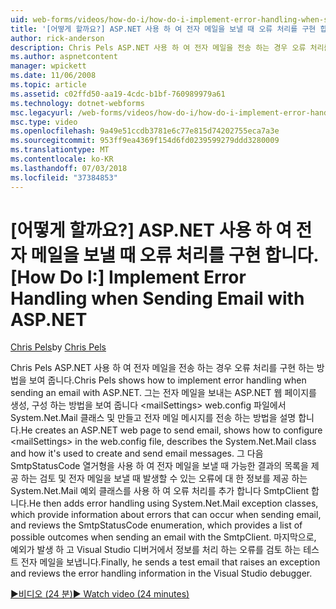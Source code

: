```yaml
---
uid: web-forms/videos/how-do-i/how-do-i-implement-error-handling-when-sending-email-with-aspnet
title: '[어떻게 할까요?] ASP.NET 사용 하 여 전자 메일을 보낼 때 오류 처리를 구현 합니다. | Microsoft Docs'
author: rick-anderson
description: Chris Pels ASP.NET 사용 하 여 전자 메일을 전송 하는 경우 오류 처리를 구현 하는 방법을 보여 줍니다. 그 전자 메일을 보내는 ASP.NET 웹 페이지를 만듭니다, 그리고 lt. 구성 하는 방법을 보여 줍니다.
ms.author: aspnetcontent
manager: wpickett
ms.date: 11/06/2008
ms.topic: article
ms.assetid: c02ffd50-aa19-4cdc-b1bf-760989979a61
ms.technology: dotnet-webforms
msc.legacyurl: /web-forms/videos/how-do-i/how-do-i-implement-error-handling-when-sending-email-with-aspnet
msc.type: video
ms.openlocfilehash: 9a49e51ccdb3781e6c77e815d74202755eca7a3e
ms.sourcegitcommit: 953ff9ea4369f154d6fd0239599279ddd3280009
ms.translationtype: MT
ms.contentlocale: ko-KR
ms.lasthandoff: 07/03/2018
ms.locfileid: "37384853"
---
```

<a name="how-do-i-implement-error-handling-when-sending-email-with-aspnet"></a><span data-ttu-id="25f26-104">[어떻게 할까요?] ASP.NET 사용 하 여 전자 메일을 보낼 때 오류 처리를 구현 합니다.</span><span class="sxs-lookup"><span data-stu-id="25f26-104">[How Do I:] Implement Error Handling when Sending Email with ASP.NET</span></span>
====================
<span data-ttu-id="25f26-105">[Chris Pels](https://twitter.com/chrispels)</span><span class="sxs-lookup"><span data-stu-id="25f26-105">by [Chris Pels](https://twitter.com/chrispels)</span></span>

<span data-ttu-id="25f26-106">Chris Pels ASP.NET 사용 하 여 전자 메일을 전송 하는 경우 오류 처리를 구현 하는 방법을 보여 줍니다.</span><span class="sxs-lookup"><span data-stu-id="25f26-106">Chris Pels shows how to implement error handling when sending an email with ASP.NET.</span></span> <span data-ttu-id="25f26-107">그는 전자 메일을 보내는 ASP.NET 웹 페이지를 생성, 구성 하는 방법을 보여 줍니다 &lt;mailSettings&gt; web.config 파일에서 System.Net.Mail 클래스 및 만들고 전자 메일 메시지를 전송 하는 방법을 설명 합니다.</span><span class="sxs-lookup"><span data-stu-id="25f26-107">He creates an ASP.NET web page to send email, shows how to configure &lt;mailSettings&gt; in the web.config file, describes the System.Net.Mail class and how it's used to create and send email messages.</span></span> <span data-ttu-id="25f26-108">그 다음 SmtpStatusCode 열거형을 사용 하 여 전자 메일을 보낼 때 가능한 결과의 목록을 제공 하는 검토 및 전자 메일을 보낼 때 발생할 수 있는 오류에 대 한 정보를 제공 하는 System.Net.Mail 예외 클래스를 사용 하 여 오류 처리를 추가 합니다 SmtpClient 합니다.</span><span class="sxs-lookup"><span data-stu-id="25f26-108">He then adds error handling using System.Net.Mail exception classes, which provide information about errors that can occur when sending email, and reviews the SmtpStatusCode enumeration, which provides a list of possible outcomes when sending an email with the SmtpClient.</span></span> <span data-ttu-id="25f26-109">마지막으로, 예외가 발생 하 고 Visual Studio 디버거에서 정보를 처리 하는 오류를 검토 하는 테스트 전자 메일을 보냅니다.</span><span class="sxs-lookup"><span data-stu-id="25f26-109">Finally, he sends a test email that raises an exception and reviews the error handling information in the Visual Studio debugger.</span></span>

[<span data-ttu-id="25f26-110">&#9654;비디오 (24 분)</span><span class="sxs-lookup"><span data-stu-id="25f26-110">&#9654; Watch video (24 minutes)</span></span>](https://channel9.msdn.com/Blogs/ASP-NET-Site-Videos/how-do-i-implement-error-handling-when-sending-email-with-aspnet)
